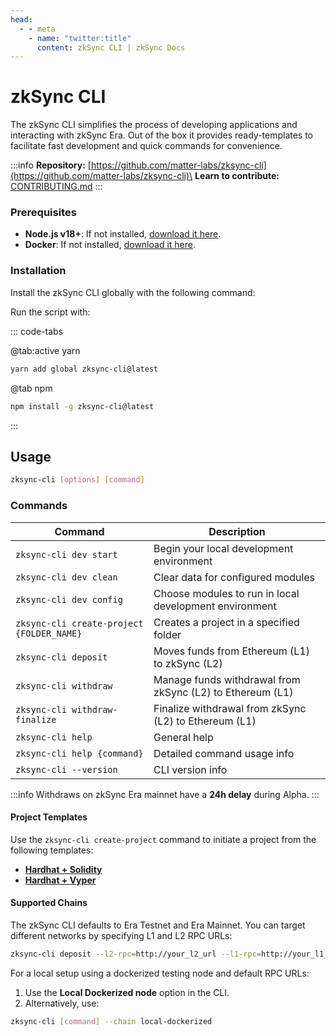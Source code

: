 ```yaml
---
head:
  - - meta
    - name: "twitter:title"
      content: zkSync CLI | zkSync Docs
---
```


# zkSync CLI

The zkSync CLI simplifies the process of developing applications and interacting with zkSync Era. Out of the box it provides ready-templates to facilitate fast development and quick commands for convenience. &#x20;

:::info
**Repository:** [https://github.com/matter-labs/zksync-cli](https://github.com/matter-labs/zksync-cli)\
**Learn to contribute:** [CONTRIBUTING.md](https://github.com/matter-labs/zksync-cli/blob/main/.github/CONTRIBUTING.md)
:::

### Prerequisites

- **Node.js v18+**: If not installed, [download it here](https://nodejs.org/).
- **Docker**: If not installed, [download it here](https://www.docker.com/get-started).

### Installation

Install the zkSync CLI globally with the following command:

Run the script with:

::: code-tabs

@tab:active yarn

```bash
yarn add global zksync-cli@latest
```

@tab npm

```bash
npm install -g zksync-cli@latest
```

:::

## Usage

```bash
zksync-cli [options] [command]
```

### Commands

| Command                                   | Description                                               |
| ----------------------------------------- | --------------------------------------------------------- |
| `zksync-cli dev start`                    | Begin your local development environment                  |
| `zksync-cli dev clean`                    | Clear data for configured modules                         |
| `zksync-cli dev config`                   | Choose modules to run in local development environment    |
| `zksync-cli create-project {FOLDER_NAME}` | Creates a project in a specified folder                   |
| `zksync-cli deposit`                      | Moves funds from Ethereum (L1) to zkSync (L2)             |
| `zksync-cli withdraw`                     | Manage funds withdrawal from zkSync (L2) to Ethereum (L1) |
| `zksync-cli withdraw-finalize`            | Finalize withdrawal from zkSync (L2) to Ethereum (L1)     |
| `zksync-cli help`                         | General help                                              |
| `zksync-cli help {command}`               | Detailed command usage info                               |
| `zksync-cli --version`                    | CLI version info                                          |

:::info
Withdraws on zkSync Era mainnet have a **24h delay** during Alpha.
:::

#### Project Templates

Use the `zksync-cli create-project` command to initiate a project from the following templates:

- [**Hardhat + Solidity**](https://github.com/matter-labs/zksync-hardhat-template)
- [**Hardhat + Vyper**](https://github.com/matter-labs/zksync-hardhat-vyper-template)

#### Supported Chains

The zkSync CLI defaults to Era Testnet and Era Mainnet. You can target different networks by specifying L1 and L2 RPC URLs:

```bash
zksync-cli deposit --l2-rpc=http://your_l2_url --l1-rpc=http://your_l1_url
```

For a local setup using a dockerized testing node and default RPC URLs:

1. Use the **Local Dockerized node** option in the CLI.
2. Alternatively, use:

```bash
zksync-cli [command] --chain local-dockerized
```
